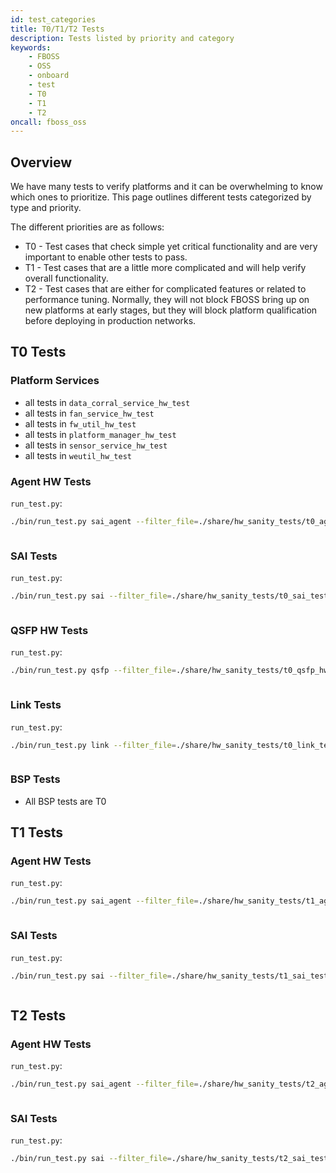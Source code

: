 ```yaml
---
id: test_categories
title: T0/T1/T2 Tests
description: Tests listed by priority and category
keywords:
    - FBOSS
    - OSS
    - onboard
    - test
    - T0
    - T1
    - T2
oncall: fboss_oss
---
```


## Overview

We have many tests to verify platforms and it can be overwhelming to know which
ones to prioritize. This page outlines different tests categorized by type and
priority.

The different priorities are as follows:
- T0 - Test cases that check simple yet critical functionality and are very
important to enable other tests to pass.
- T1 - Test cases that are a little more complicated and will help verify
overall functionality.
- T2 - Test cases that are either for complicated features or related to
performance tuning. Normally, they will not block FBOSS bring up on new
platforms at early stages, but they will block platform qualification before
deploying in production networks.

## T0 Tests

### Platform Services

- all tests in `data_corral_service_hw_test`
- all tests in `fan_service_hw_test`
- all tests in `fw_util_hw_test`
- all tests in `platform_manager_hw_test`
- all tests in `sensor_service_hw_test`
- all tests in `weutil_hw_test`

### Agent HW Tests

`run_test.py`:
```bash
./bin/run_test.py sai_agent --filter_file=./share/hw_sanity_tests/t0_agent_hw_tests.conf --config ./share/hw_test_configs/$CONFIG ...
```

```bash file=../fboss/oss/hw_sanity_tests/t0_agent_hw_tests.conf
```

### SAI Tests

`run_test.py`:
```bash
./bin/run_test.py sai --filter_file=./share/hw_sanity_tests/t0_sai_tests.conf --config ./share/hw_test_configs/$CONFIG ...
```

```bash file=../fboss/oss/hw_sanity_tests/t0_sai_tests.conf
```

### QSFP HW Tests

`run_test.py`:
```bash
./bin/run_test.py qsfp --filter_file=./share/hw_sanity_tests/t0_qsfp_hw_tests.conf --qsfp-config ./share/qsfp_test_configs/$CONFIG ...
```

```bash file=../fboss/oss/hw_sanity_tests/t0_qsfp_hw_tests.conf
```

### Link Tests

`run_test.py`:
```bash
./bin/run_test.py link --filter_file=./share/hw_sanity_tests/t0_link_tests.conf --config ./share/link_test_configs/$CONFIG ...
```

```bash file=../fboss/oss/hw_sanity_tests/t0_link_tests.conf
```

### BSP Tests

- All BSP tests are T0

## T1 Tests

### Agent HW Tests

`run_test.py`:
```bash
./bin/run_test.py sai_agent --filter_file=./share/hw_sanity_tests/t1_agent_hw_tests.conf --config ./share/hw_test_configs/$CONFIG ...
```

```bash file=../fboss/oss/hw_sanity_tests/t1_agent_hw_tests.conf
```

### SAI Tests

`run_test.py`:
```bash
./bin/run_test.py sai --filter_file=./share/hw_sanity_tests/t1_sai_tests.conf --config ./share/hw_test_configs/$CONFIG ...
```

```bash file=../fboss/oss/hw_sanity_tests/t1_sai_tests.conf
```

## T2 Tests

### Agent HW Tests

`run_test.py`:
```bash
./bin/run_test.py sai_agent --filter_file=./share/hw_sanity_tests/t2_agent_hw_tests.conf --config ./share/hw_test_configs/$CONFIG ...
```

```bash file=../fboss/oss/hw_sanity_tests/t2_agent_hw_tests.conf
```

### SAI Tests

`run_test.py`:
```bash
./bin/run_test.py sai --filter_file=./share/hw_sanity_tests/t2_sai_tests.conf --config ./share/hw_test_configs/$CONFIG ...
```

```bash file=../fboss/oss/hw_sanity_tests/t2_sai_tests.conf
```
